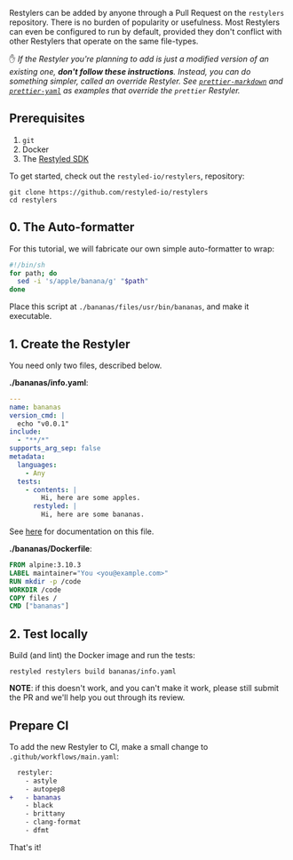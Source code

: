 Restylers can be added by anyone through a Pull Request on the `restylers`
repository. There is no burden of popularity or usefulness. Most Restylers can
even be configured to run by default, provided they don't conflict with other
Restylers that operate on the same file-types.

:hand: *If the Restyler you're planning to add is just a modified version of an existing one, **don't follow these instructions**. Instead, you can do something simpler, called an *override* Restyler. See [`prettier-markdown`](https://github.com/restyled-io/restylers/blob/master/prettier-markdown/info.yaml) and [`prettier-yaml`](https://github.com/restyled-io/restylers/blob/master/prettier-yaml/info.yaml) as examples that override the `prettier` Restyler.*

## Prerequisites

1. `git`
1. Docker
1. The [Restyled SDK](https://github.com/restyled-io/sdk#installation)

To get started, check out the `restyled-io/restylers`, repository:

```console
git clone https://github.com/restyled-io/restylers
cd restylers
```

## 0. The Auto-formatter

For this tutorial, we will fabricate our own simple auto-formatter to wrap:

```sh
#!/bin/sh
for path; do
  sed -i 's/apple/banana/g' "$path"
done
```

Place this script at `./bananas/files/usr/bin/bananas`, and make it executable.

## 1. Create the Restyler

You need only two files, described below.

**./bananas/info.yaml**:

```yaml
---
name: bananas
version_cmd: |
  echo "v0.0.1"
include:
  - "**/*"
supports_arg_sep: false
metadata:
  languages:
    - Any
  tests:
    - contents: |
        Hi, here are some apples.
      restyled: |
        Hi, here are some bananas.
```

See [here](https://github.com/restyled-io/restyled.io/wiki/Restyler-Info-Yaml) for documentation on this file.

**./bananas/Dockerfile**:

```dockerfile
FROM alpine:3.10.3
LABEL maintainer="You <you@example.com>"
RUN mkdir -p /code
WORKDIR /code
COPY files /
CMD ["bananas"]
```

## 2. Test locally

Build (and lint) the Docker image and run the tests:

```console
restyled restylers build bananas/info.yaml
```

**NOTE**: if this doesn't work, and you can't make it work, please still submit
the PR and we'll help you out through its review.

## Prepare CI

To add the new Restyler to CI, make a small change to `.github/workflows/main.yaml`:

```diff
  restyler:
    - astyle
    - autopep8
+   - bananas
    - black
    - brittany
    - clang-format
    - dfmt
```

That's it!